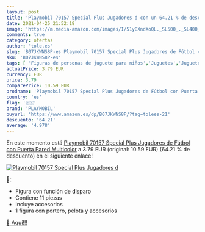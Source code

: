 ```yaml
---
layout: post
title: 'Playmobil 70157 Special Plus Jugadores d con un 64.21 % de descuento'
date: 2021-04-25 21:52:18
image: 'https://m.media-amazon.com/images/I/51yBXndXoQL._SL500_._SL400_.jpg'
comments: true
category: ofertas
author: 'tole.es'
slug: 'B07JKWNS8P-es Playmobil 70157 Special Plus Jugadores de Fútbol con...'
sku: 'B07JKWNS8P-es'
tags: [ 'Figuras de personas de juguete para niños','Juguetes','Juguetes y juegos','Muñecos y figuras','playmobil', ]
actualPrice: 3.79 EUR
currency: EUR
price: 3.79
comparePrice: 10.59 EUR
prodname: 'Playmobil 70157 Special Plus Jugadores de Fútbol con Puerta Pared  Multicolor'
country: 'es'
flag: '🇪🇸'
brand: 'PLAYMOBIL'
buyurl: 'https://www.amazon.es/dp/B07JKWNS8P/?tag=tolees-21'
descuento: '64.21'
average: '4.978'
---
```


En este momento está [Playmobil 70157 Special Plus Jugadores de Fútbol con Puerta Pared  Multicolor](https://www.amazon.es/dp/B07JKWNS8P/?tag=tolees-21) a 3.79 EUR (original: 10.59 EUR) (64.21 %  de descuento) en el siguiente enlace!

[![Playmobil 70157 Special Plus Jugadores d](https://m.media-amazon.com/images/I/51yBXndXoQL._SL500_._SL400_.jpg)](https://www.amazon.es/dp/B07JKWNS8P/?tag=tolees-21)

🔎:

- Figura con función de disparo
- Contiene 11 piezas
- Incluye accesorios
- 1 figura con portero, pelota y accesorios

[🛒 Aquí!!!](https://www.amazon.es/dp/B07JKWNS8P/?tag=tolees-21)
